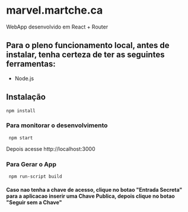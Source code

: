 # marvel.martche.ca

WebApp desenvolvido em React + Router


## Para o pleno funcionamento local, antes de instalar, tenha certeza de ter as seguintes ferramentas:

- Node.js

## Instalação

<code>npm install</code>

### Para monitorar o desenvolvimento

<code> npm start</code>

Depois acesse http://localhost:3000

### Para Gerar o App

<code> npm run-script build </code>


#### Caso nao tenha a chave de acesso, clique no botao "Entrada Secreta" para a aplicacao inserir uma Chave Publica, depois clique no botao "Seguir sem a Chave"